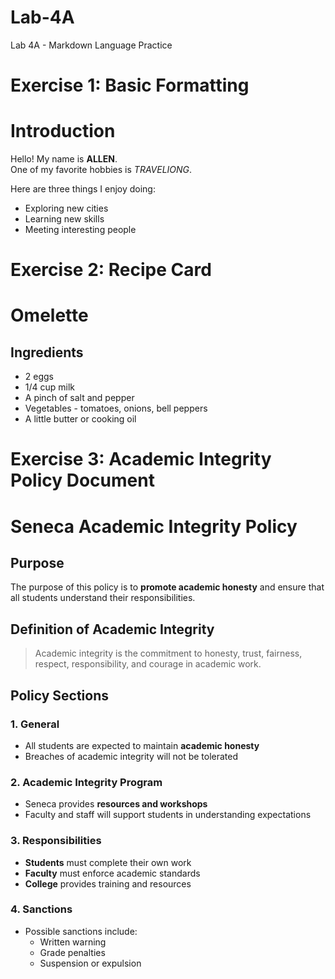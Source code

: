 # Lab-4A
Lab 4A - Markdown Language Practice

# Exercise 1: Basic Formatting

# Introduction  

Hello! My name is **ALLEN**.  
One of my favorite hobbies is *TRAVELIONG*.  

Here are three things I enjoy doing:  
- Exploring new cities  
- Learning new skills  
- Meeting interesting people 

# Exercise 2: Recipe Card

# Omelette

## Ingredients
- 2 eggs
- 1/4 cup milk
- A pinch of salt and pepper
- Vegetables - tomatoes, onions, bell peppers
- A little butter or cooking oil

# Exercise 3: Academic Integrity Policy Document

# Seneca Academic Integrity Policy

## Purpose
The purpose of this policy is to **promote academic honesty** and ensure that all students understand their responsibilities.

## Definition of Academic Integrity
> Academic integrity is the commitment to honesty, trust, fairness, respect, responsibility, and courage in academic work.

## Policy Sections

### 1. General
- All students are expected to maintain **academic honesty**
- Breaches of academic integrity will not be tolerated

### 2. Academic Integrity Program
- Seneca provides **resources and workshops**
- Faculty and staff will support students in understanding expectations

### 3. Responsibilities
- **Students** must complete their own work
- **Faculty** must enforce academic standards
- **College** provides training and resources

### 4. Sanctions
- Possible sanctions include:
  - Written warning
  - Grade penalties
  - Suspension or expulsion
